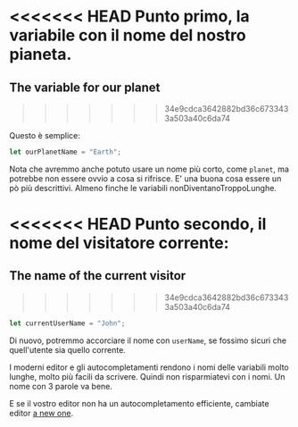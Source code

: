 <<<<<<< HEAD
Punto primo, la variabile con il nome del nostro pianeta.
=======
## The variable for our planet
>>>>>>> 34e9cdca3642882bd36c6733433a503a40c6da74

Questo è semplice:

```js
let ourPlanetName = "Earth";
```

Nota che avremmo anche potuto usare un nome più corto, come `planet`, ma potrebbe non essere ovvio a cosa si rifrisce. E' una buona cosa essere un pò più descrittivi. Almeno finche le variabili nonDiventanoTroppoLunghe.

<<<<<<< HEAD
Punto secondo, il nome del visitatore corrente:
=======
## The name of the current visitor
>>>>>>> 34e9cdca3642882bd36c6733433a503a40c6da74

```js
let currentUserName = "John";
```

Di nuovo, potremmo accorciare il nome con `userName`, se fossimo sicuri che quell'utente sia quello corrente.

I moderni editor e gli autocompletamenti rendono i nomi delle variabili molto lunghe, molto più facili da scrivere. Quindi non risparmiatevi con i nomi. Un nome con 3 parole va bene. 

E se il vostro editor non ha un autocompletamento efficiente, cambiate editor [a new one](/code-editors).

